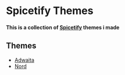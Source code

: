 # Spicetify Themes
#### This is a collection of [Spicetify](https://spicetify.app/) themes i made
## Themes
 <ul>
  <li> <a href="https://github.com/SalaniLeo/Spicetify-themes/blob/main/adwaita.md">Adwaita</a>
  <li> <a href="https://github.com/SalaniLeo/Spicetify-themes/blob/main/Nord.md">Nord</a> </li>
</ul> 
